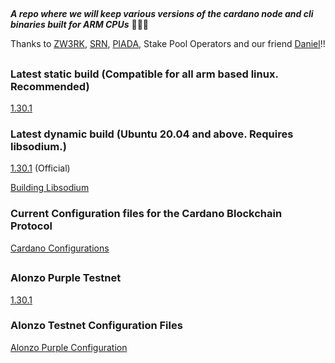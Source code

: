 ##
***A repo where we will keep various versions of the cardano node and cli binaries built for ARM CPUs*** 🏴‍☠️🦾

Thanks to [ZW3RK](https://twitter.com/zw3rkpool/), [SRN](https://armada-alliance.com/stake-pools/cc1b1c03798884c636703443a23b8d9e827d6c0417921600394198a0), [PIADA](https://armada-alliance.com/stake-pools/b8d8742c7b7b512468448429c776b3b0f824cef460db61aa1d24bc65), Stake Pool Operators and our friend [Daniel](https://github.com/rekuenkdr)!!

##
### Latest static build (Compatible for all arm based linux. Recommended)
[1.30.1](https://github.com/armada-alliance/cardano-node-binaries/blob/main/static-binaries/1_30_1.zip?raw=true)

### Latest dynamic build (Ubuntu 20.04 and above. Requires libsodium.)
[1.30.1](https://github.com/armada-alliance/cardano-node-binaries/blob/main/dynamic-binaries/1.30.1/cardano-1_30_1-aarch64-ubuntu_2004.zip?raw=true) (Official)

[Building Libsodium](https://github.com/armada-alliance/cardano-node-binaries/blob/main/dynamic-binaries/1.30.1/README.MD)

### Current Configuration files for the Cardano Blockchain Protocol

[Cardano Configurations](https://hydra.iohk.io/job/Cardano/iohk-nix/cardano-deployment/latest-finished/download/1/index.html)

##
### Alonzo Purple Testnet
[1.30.1](https://github.com/armada-alliance/cardano-node-binaries/blob/main/dynamic-binaries/1.30.1/cardano-1_30_1-aarch64-ubuntu_2004.zip?raw=true)

### Alonzo Testnet Configuration Files
[Alonzo Purple Configuration](https://hydra.iohk.io/build/7366583/download/1/index.html)
